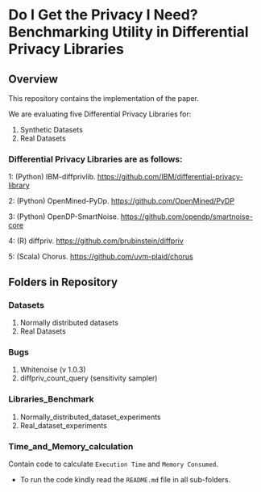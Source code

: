 
# Do I Get the Privacy I Need? Benchmarking Utility in Differential Privacy Libraries


## Overview
This repository contains the implementation of the paper.

We are evaluating five Differential Privacy Libraries for:
1) Synthetic Datasets
2) Real Datasets

### Differential Privacy Libraries are as follows:

1: (Python) IBM-diffprivlib. https://github.com/IBM/differential-privacy-library

2: (Python) OpenMined-PyDp. https://github.com/OpenMined/PyDP

3: (Python) OpenDP-SmartNoise. https://github.com/opendp/smartnoise-core

4: (R) diffpriv. https://github.com/brubinstein/diffpriv

5: (Scala) Chorus. https://github.com/uvm-plaid/chorus

## Folders in Repository

### Datasets

1) Normally distributed datasets
2) Real Datasets

### Bugs

1) Whitenoise (v 1.0.3)
2) diffpriv_count_query (sensitivity sampler)

### Libraries_Benchmark

1) Normally_distributed_dataset_experiments
2) Real_dataset_experiments

### Time_and_Memory_calculation

Contain code to calculate `Execution Time` and `Memory Consumed`.


- To run the code kindly read the `README.md` file in all sub-folders.
